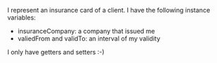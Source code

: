 I represent an insurance card of a client. I have the following instance variables:
- insuranceCompany: a company that issued me
- valiedFrom and validTo: an interval of my validity

I only have getters and setters :-) 